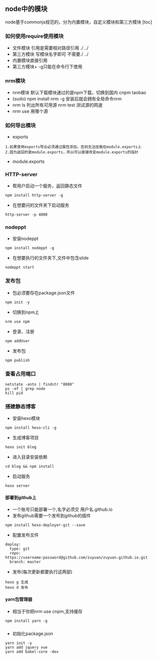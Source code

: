 ## node中的模块
node基于commonjs规范的，分为内置模块，自定义模块和第三方模块
[toc]
### 如何使用require使用模块
- 文件模块 引用是需要相对路径引用 ./ ../
- 第三方模块  写模块名字即可 不需要./ ../
- 内置模块直接引用
- 第三方模块+ -g只能在命令行下使用
### nrm模块
- nrm模块 默认下载模块通过的是npm下载，切换到国内 cnpm taobao
- (sudo) npm install nrm -g 安装后就会拥有全局命令nrm
- nrm ls 列出所有可用源 nrm test 测试源的网速
- nrm use 用哪个源

### 如何导出模块
- exports
```
1.如果使用exports导出必须通过属性添加，否则无法挂载在module.exports上
2.因为返回的是module.exports，所以可以直接改变module.exports的指针
```
- module.exports

### HTTP-server
- 帮用户启动一个服务，返回静态文件
```
npm install http-server -g

```
- 在想要问的文件夹下启动服务
```
http-server -p 4000

```
### nodeppt
- 安装nodeppt
```
npm install nodeppt -g
```
- 在想要执行的文件夹下,文件中包含slide 
```
nodeppt start
```
### 发布包
- 包必须要存在package.json文件 
```
npm init -y
```
- 切换到npm上
```
nrm use npm
```
- 登录、注册 
```
npm addUser

```
- 发布包
```
npm publish
```
### 查看占用端口
```
netstate -anto | findstr "8080"
ps -ef | grep node 
kill pid

```
### 搭建静态博客
- 安装hexo模块
```
npm install hexo-cli -g
```
- 生成博客项目
```
hexo init blog
```
- 进入目录安装依赖
```
cd blog && npm install
```
- 启动服务
```
hexo server
```
#### 部署到github上
- 一个账号只能部署一个,名字必须交 用户名.github.io
- 发布github需要一个发布到github的插件
```
npm install hexo-deployer-git --save
```
- 配置发布文件
```
deploy:
  type: git
  repo: https://username:password@github.com/zuyuan/zuyuan.github.io.git
  branch: master
```
- 发布(每次更新都要执行这两部)
```
hexo g 生成
hexo d 发布
```
#### yarn包管理器
- 相当于你把nrm use cnpm,支持缓存
```
npm install yarn -g
```
#####
- 初始化package.json
```
yarn init -y
yarn add jquery vue 
yarn add babel-core -dev
```